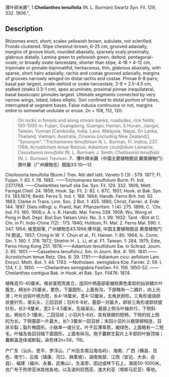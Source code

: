 薄叶碎米蕨",
1.**Cheilanthes tenuifolia** (N. L. Burman) Swartz Syn. Fil. 129, 332. 1806.",

## Description
Rhizomes erect, short; scales yellowish brown, subulate, not sclerified. Fronds clustered. Stipe chestnut-brown, 6-25 cm, grooved adaxially, margins of groove blunt, rounded abaxially, sparsely scaly proximally, glabrous distally. Lamina green to yellowish green, deltoid, pentagonal-ovate, or broadly ovate-lanceolate, shorter than stipe, 4-18 × 4-12 cm, tripinnate or pinnate-bipinnatifid, herbaceous, thin, glabrous abaxially, with sparse, short hairs adaxially; rachis and costae grooved adaxially, margins of grooves narrowly winged on distal rachis and costae. Pinnae 6-8 pairs; basal pair largest, ovate-deltoid or ovate-lanceolate, 3-9 × 2.5-4.5 cm, stalked (stalks 0.3-1 cm), apex acuminate; proximal pinnae inequilateral, basal basiscopic pinnules largest. Ultimate segments connected by very narrow wings, lobed, lobes elliptic. Sori confined to distal portion of lobes, interrupted at segment bases. False indusia continuous or not, margins entire to somewhat undulate or erose. 2*n* = 108, 112, 120.

> On rocks in forests and along stream banks, roadsides, rice fields; 100-1000 m. Fujian, Guangdong, Guangxi, Hainan, S Hunan, Jiangxi, Taiwan, Yunnan [Cambodia, India, Laos, Malaysia, Nepal, Sri Lanka, Thailand, Vietnam; Australia, Oceania (including New Zealand)].
  "Synonym": "*Trichomanes tenuifolium* N. L. Burman, Fl. Indica, 237. 1768; *Acrostichum tenue* Retzius; *Adiantum cicutifolium* Lamarck; *Cassebeera tenuifolia* (N. L. Burman) J. Smith; *Cheilosoria tenuifolia* (N. L. Burman) Trevisan.
**7．薄叶碎米蕨（中国主要植物图说 蕨类植物门）狭叶蕨（广州植物志）图版33:10一12**

Cheilosoria tenuifolia (Burm.) Trev. Atti dell Istit. Veneto 5 (3) : 579. 1877; Fl. Fujian. 1: 83. f. 76. 1982. ——Trichomanes tenuifolium Burm. Fl. Ind. 237.1768. ——Cheilanthes tenuif olia Sw. Syn. Fil. 129. 332. 1806; Mett. Farngat.Cheil. 24. 1859; Hook. Sp. Fil. 2: 82. t. 87C. 1851; Hook. et Bak. Syn. Fil. 183.1874; Bedd. Ferns S. Ind. t. 188. 1864; Handb. Ferns Brit. Ind. 92. 1883; Clarke in Trans. Linn. Soc. 2 Bot. 1: 455. 1880; Christ, Farnkr. d. Erde 144. 1897: Diels inRngl. u. Prantl, Nat. Pflanzenfam. 1 (4): 275. 1899; C. 'Chr. Ind. Fil. 180. 1906;v. A. v. R. Handb. Mal. Ferns 339. 1908; Wu, Wong et Pong in Bull. Dept. Biol.Sun Yatsen Univ. No. 3. t. 99. 1932: Tard. -Blot et C. Chr. in Fl. Indo-Chine 7(2) : 173. 1940; Holttum, Fl. Mal. 2. Ferns Mal. 590. t. 347. 1954; 侯宽昭等, 广州植物志43.1956;傅书遐, 中国主要植物图说 蕨类植物门74.图说。1957; Ching in W. Y. Chun et al., Fl. Hainan. 1: 80. 1964; Ic. Corm. Sin. 1: 160. f. 319. 1972; Shiehin H . L. Li, et al. F1. Taiwan. 1: 284. 1975; Edie, Ferns Hong Kong 251. 1978.——Adiantum tenuifolium Sw. in Schrad. Journ. 2: 85. 1801.——Cassebera tenuifolicJ. Sm. in Journ. Bot. 4: 195. 1841.——Acrostichum tenue Retz. Obs. 6: 39. 1791——Adiantum cicu: aefolium Lam. Encycl. Meth. Bot. 1: 44. 1783. —Notholaen. semiglabra Kze. Farnkr. 2: 59. t. 124, f. 2. 1850. ——Cheilanthes semiglabra FeeGen. Fil. 156. 1850-52. ——Cheilanthes contigua Bak. in Hook. et Bak. Syn. Fil476: 1874.

植株高10-40厘米。根状茎短而直立，连同叶柄基部密被棕黄色柔软的钻状鳞片叶簇生，柄长6-25厘米，栗色，下面圆形，上面有沟，下部略有一二鳞片，向上光滑；叶片远较叶柄为短，长4-18厘米，宽4-12厘米，五角状卵形。三角形或阔卵状披针形，渐尖头，三回羽状；羽片6-8对，基部一对最大，卵状三角形或卵状披针形，长2-9厘米，宽2.5-4.5厘米，先端渐尖，基部上侧与叶轴并行，下侧斜出，柄长0.3-1厘米，二回羽状；小羽片5-6对，具有狭翅的短柄，下侧的较上侧的为长，下侧基部一片最大，长1-3厘米一回羽状；末回小羽片以极狭翅相连，羽状半裂；裂片椭圆形。小脉单一或分叉。叶干后薄草质，褐绿色，上面略有一二短毛，叶轴及各回羽轴下面圆形，上面有纵沟。孢子囊群生裂片上半部的叶脉顶端；囊群盖连续或断裂。染色体2n=58，116。

产广东（汕头、恩平、罗浮山、广州及东南沿海岛屿）、海南、广西（横县、百色、南宁）、云南（镇康、河口、麻栗坡）、湖南南部、江西（安远、大余、会昌）、福建（福州、永春、武夷山）。生溪旁、田边或林下石上，海拔50-1000米。也广布于热带亚洲其他各地，以及波利尼西亚、澳大利亚（塔斯马尼亚）等地。
